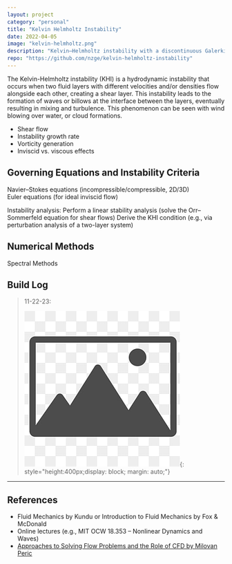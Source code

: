 ```yaml
---
layout: project
category: "personal"
title: "Kelvin Helmholtz Instability"
date: 2022-04-05
image: "kelvin-helmholtz.png"
description: "Kelvin–Helmholtz instability with a discontinuous Galerkin spectral element method on a hierarchical Cartesian mesh with ADR"
repo: "https://github.com/nzge/kelvin-helmholtz-instability"
---
```


The Kelvin-Helmholtz instability (KHI) is a hydrodynamic instability that occurs when two fluid layers with different velocities and/or densities flow alongside each other, creating a shear layer. This instability leads to the formation of waves or billows at the interface between the layers, eventually resulting in mixing and turbulence. This phenomenon can be seen with wind blowing over water, or cloud formations.

- Shear flow
- Instability growth rate
- Vorticity generation
- Inviscid vs. viscous effects

## Governing Equations and Instability Criteria

Navier–Stokes equations (incompressible/compressible, 2D/3D)  
Euler equations (for ideal inviscid flow)

Instability analysis:
Perform a linear stability analysis (solve the Orr–Sommerfeld equation for shear flows)
Derive the KHI condition (e.g., via perturbation analysis of a two-layer system)

## Numerical Methods
Spectral Methods


## Build Log
> 11-22-23: 
>
> ![Alt text](/assets/media/placeholder.jpg){: 
style="height:400px;display: block; margin: auto;"}

---

## References
- Fluid Mechanics by Kundu or Introduction to Fluid Mechanics by Fox & McDonald
- Online lectures (e.g., MIT OCW 18.353 – Nonlinear Dynamics and Waves)
- [Approaches to Solving Flow Problems and the Role of CFD by Milovan Peric](https://www.youtube.com/watch?v=ZiwUQDeGRhs)